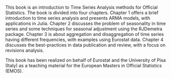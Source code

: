This book is an introduction to Time Series Analysis methods for Official Statistics. The book is divided into four chapters. Chapter 1 offers a brief introduction to time series analysis and presents ARMA models, with applications in Julia. Chapter 2 discusses the problem of seasonality in time series and some techniques for seasonal adjustment using the RJDemetra package. Chapter 3 is about aggregation and disaggregation of time series having different frequencies, with examples using Eurostat data. Chapter 4 discusses the best-practices in data publication and review, with a focus on revisions analysis. 

This book has been realized on behalf of Eurostat and the University of Pisa (Italy) as a teaching material for the European Masters in Official Statistics (EMOS).
